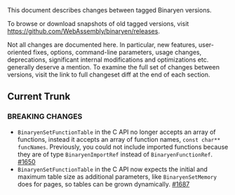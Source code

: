 This document describes changes between tagged Binaryen versions.

To browse or download snapshots of old tagged versions, visit
https://github.com/WebAssembly/binaryen/releases.

Not all changes are documented here. In particular, new features, user-oriented
fixes, options, command-line parameters, usage changes, deprecations,
significant internal modifications and optimizations etc. generally deserve a
mention. To examine the full set of changes between versions, visit the link to
full changeset diff at the end of each section.

Current Trunk
-------------

### BREAKING CHANGES

- `BinaryenSetFunctionTable` in the C API no longer accepts an array of functions, instead it accepts an array of function names, `const char** funcNames`. Previously, you could not include imported functions because they are of type `BinaryenImportRef` instead of `BinaryenFunctionRef`. [#1650](https://github.com/WebAssembly/binaryen/pull/1650)
- `BinaryenSetFunctionTable` in the C API now expects the initial and maximum table size as additional parameters, like `BinaryenSetMemory` does for pages, so tables can be grown dynamically. [#1687](https://github.com/WebAssembly/binaryen/pull/1687)
